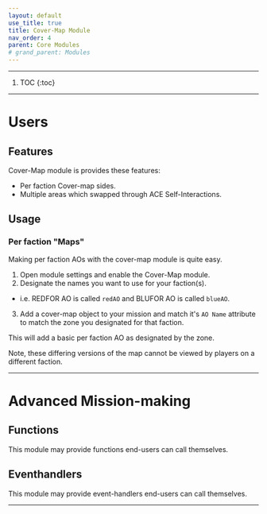 ```yaml
---
layout: default
use_title: true
title: Cover-Map Module
nav_order: 4
parent: Core Modules
# grand_parent: Modules
---
```


---

1. TOC
{:toc}

---

# Users

## Features

Cover-Map module is provides these features:
- Per faction Cover-map sides.
- Multiple areas which swapped through ACE Self-Interactions.

## Usage

### Per faction "Maps"

Making per faction AOs with the cover-map module is quite easy.
1. Open module settings and enable the Cover-Map module.
2. Designate the names you want to use for your faction(s).
  - i.e. REDFOR AO is called ``redAO`` and BLUFOR AO is called ``blueAO``.
3. Add a cover-map object to your mission and match it's ``AO Name`` attribute to match the zone you designated for that faction.

This will add a basic per faction AO as designated by the zone.

Note, these differing versions of the map cannot be viewed by players on a different faction.

---

# Advanced Mission-making

## Functions
This module may provide functions end-users can call themselves.

## Eventhandlers
This module may provide event-handlers end-users can call themselves.

---
